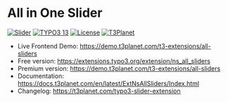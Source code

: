 # All in One Slider

  [![Slider](https://img.shields.io/badge/stable-v13.0.1-green?style=flat-square)](https://github.com/nitsan-technologies/ns_all_sliders/tree/13.0.1) [![TYPO3 13](https://img.shields.io/badge/TYPO3-13-orange.svg?style=flat-square)](https://get.typo3.org/version/13) [![License](https://img.shields.io/badge/license-GPL--3.0-orange?style=flat-square)](https://www.gnu.org/licenses/gpl-3.0.en.html) [![T3Planet](https://img.shields.io/badge/T3Planet-Slider-50b99a?style=flat-square)](https://demo.t3planet.com/t3-extensions/all-sliders)

- Live Frontend Demo: https://demo.t3planet.com/t3-extensions/all-sliders
- Free version: https://extensions.typo3.org/extension/ns_all_sliders
- Premium version: https://demo.t3planet.com/t3-extensions/all-sliders
- Documentation: https://docs.t3planet.com/en/latest/ExtNsAllSliders/Index.html
- Changelog: https://t3planet.com/typo3-slider-extension
